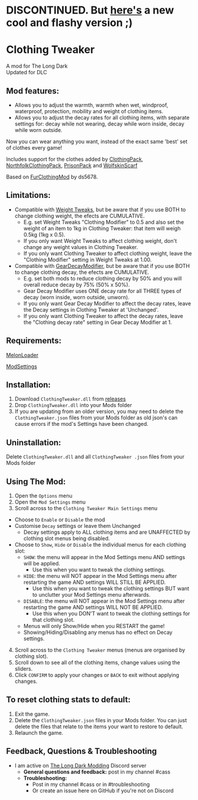 # DISCONTINUED. But [here's](https://github.com/HAHAYOUDEAD/ClothingTweaker2) a new cool and flashy version ;)


# Clothing Tweaker
A mod for The Long Dark    
Updated for DLC

## Mod features:
* Allows you to adjust the warmth, warmth when wet, windproof, waterproof, protection, mobility and weight of clothing items. 
* Allows you to adjust the decay rates for all clothing items, with separate settings for: decay while not wearing, decay while worn inside, decay while worn outside.

Now you can wear anything you want, instead of the exact same 'best' set of clothes every game! 

Includes support for the clothes added by [ClothingPack](https://github.com/ds5678/Clothing-Pack), [NorthfolkClothingPack](https://github.com/HAHAYOUDEAD/NorthfolkClothingPack), [PrisonPack](https://github.com/TheDevv/Prison-Pack) and [WolfskinScarf](https://github.com/Atlas-Lumi/TLD-WolfskinScarf)   

Based on [FurClothingMod](https://github.com/ds5678/FurClothingMod) by ds5678.

## Limitations:
  * Compatible with [Weight Tweaks](https://github.com/Xpazeman/tld-weight-tweaks), but be aware that if you use BOTH to change clothing weight, the efects are CUMULATIVE. 
      * E.g. set Weight Tweaks "Clothing Modifier" to 0.5 and also set the weight of an item to 1kg in Clothing Tweaker: that item will weigh 0.5kg (1kg x 0.5). 
      * If you only want Weight Tweaks to affect clothing weight, don't change any weight values in Clothing Tweaker.
      * If you only want Clothing Tweaker to affect clothing weight, leave the "Clothing Modifier" setting in Weight Tweaks at 1.00.
  * Compatible with [GearDecayModifier](https://github.com/Xpazeman/tld-gear-decay-modifier), but be aware that if you use BOTH to change clothing decay, the efects are CUMULATIVE. 
      * E.g. set both mods to reduce clothing decay by 50% and you will overall reduce decay by 75% (50% x 50%). 
      * Gear Decay Modifier uses ONE decay rate for all THREE types of decay (worn inside, worn outside, unworn).
      * If you only want Gear Decay Modifier to affect the decay rates, leave the Decay settings in Clothing Tweaker at 'Unchanged'.
      * If you only want Clothing Tweaker to affect the decay rates, leave the "Clothing decay rate" setting in Gear Decay Modifier at 1.

## Requirements:
[MelonLoader](https://github.com/HerpDerpinstine/MelonLoader/releases/latest/download/MelonLoader.Installer.exe)

[ModSettings](https://github.com/zeobviouslyfakeacc/ModSettings/releases)

## Installation:
1. Download ```ClothingTweaker.dll``` from [releases](https://github.com/HAHAYOUDEAD/ClothingTweaker/releases)
2. Drop ```ClothingTweaker.dll``` into your Mods folder
3. If you are updating from an older version, you may need to delete the ```ClothingTweaker.json``` files from your Mods folder as old json's can cause errors if the mod's Settings have been changed.

## Uninstallation:
Delete ```ClothingTweaker.dll``` and all ```ClothingTweaker .json``` files from your Mods folder

## Using The Mod:
1. Open the ```Options``` menu
2. Open the ```Mod Settings``` menu
3. Scroll across to the ```Clothing Tweaker Main Settings``` menu
  * Choose to ```Enable``` or ```Disable``` the mod
  * Customise ```Decay``` settings or leave them Unchanged
  	* Decay settings apply to ALL clothing items and are UNAFFECTED by clothing slot menus being disabled.
  * Choose to ```Show```, ```Hide``` or ```Disable``` the individual menus for each clothing slot:
	* ```SHOW```: the menu will appear in the Mod Settings menu AND settings will be applied.
		* Use this when you want to tweak the clothing settings.
	* ```HIDE```: the menu will NOT appear in the Mod Settings menu after restarting the game AND settings WILL STILL BE APPLIED. 
		* Use this when you want to tweak the clothing settings BUT want to unclutter your Mod Settings menu afterwards.
	* ```DISABLE```: the menu will NOT appear in the Mod Settings menu after restarting the game AND settings WILL NOT BE APPLIED.
		* Use this when you DON'T want to tweak the clothing settings for that clothing slot.
	* Menus will only Show/Hide when you RESTART the game!
	* Showing/Hiding/Disabling any menus has no effect on Decay settings.

4. Scroll across to the ```Clothing Tweaker``` menus (menus are organised by clothing slot).
5. Scroll down to see all of the clothing items, change values using the sliders.
6. Click ```CONFIRM``` to apply your changes or ```BACK``` to exit without applying changes.


## To reset clothing stats to default:
1. Exit the game.
2. Delete the ```ClothingTweaker.json``` files in your Mods folder. You can just delete the files that relate to the items your want to restore to default.
3. Relaunch the game.

## Feedback, Questions & Troubleshooting
* I am active on [The Long Dark Modding](https://discord.gg/QvFE7VV4WZ) Discord server
	* **General questions and feedback:** post in my channel #cass
	* **Troubleshooting:** 
		* Post in my channel #cass or in #troubleshooting 
		* Or create an issue here on GitHub if you're not on Discord
